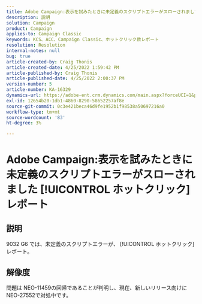 ```yaml
---
title: Adobe Campaign:表示を試みたときに未定義のスクリプトエラーがスローされました [!UICONTROL ホットクリック] レポート'
description: 説明
solution: Campaign
product: Campaign
applies-to: Campaign Classic
keywords: KCS、ACC、Campaign Classic、ホットクリック数レポート
resolution: Resolution
internal-notes: null
bug: true
article-created-by: Craig Thonis
article-created-date: 4/25/2022 1:59:42 PM
article-published-by: Craig Thonis
article-published-date: 4/25/2022 2:00:37 PM
version-number: 5
article-number: KA-16329
dynamics-url: https://adobe-ent.crm.dynamics.com/main.aspx?forceUCI=1&pagetype=entityrecord&etn=knowledgearticle&id=deb088ee-9fc4-ec11-a7b6-0022480a1ec2
exl-id: 12654b20-1db1-4860-8290-58652257af8e
source-git-commit: 0c3e421beca46d9fe1952b1f98538a50697216a0
workflow-type: tm+mt
source-wordcount: '83'
ht-degree: 3%

---
```


# Adobe Campaign:表示を試みたときに未定義のスクリプトエラーがスローされました [!UICONTROL ホットクリック] レポート

## 説明


9032 G6 では、未定義のスクリプトエラーが、 [!UICONTROL ホットクリック] レポート。


## 解像度


問題は NEO-11459の回帰であることが判明し、現在、新しいリリース向けに NEO-27552で対処中です。
